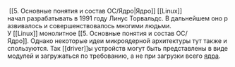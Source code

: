  [[5. Основные понятия и состав ОС/Ядро|Ядро]] [[Linux]] начал разрабатывать в 1991 году Линус Торвальдс. В дальнейшем оно развивалось и совершенствовалось многими людьми.  У [[Linux]] монолитное [[5. Основные понятия и состав ОС/Ядро]]. Однако некоторые идеи микроядерной архитектуры тут также используются. Так [[driver]]ы устройств могут быть представлены в виде модулей и загружаться по требованию, а не при загрузки всего [ядра](5.%20Основные%20понятия%20и%20состав%20ОС/Ядро.md).
